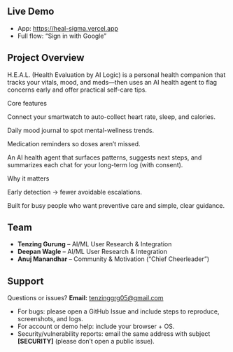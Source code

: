 ## Live Demo
- App: https://heal-sigma.vercel.app
- Full flow: “Sign in with Google”

## Project Overview

H.E.A.L. (Health Evaluation by AI Logic) is a personal health companion that tracks your vitals, mood, and meds—then uses an AI health agent to flag concerns early and offer practical self-care tips.

Core features

Connect your smartwatch to auto-collect heart rate, sleep, and calories.

Daily mood journal to spot mental-wellness trends.

Medication reminders so doses aren’t missed.

An AI health agent that surfaces patterns, suggests next steps, and summarizes each chat for your long-term log (with consent).

Why it matters

Early detection → fewer avoidable escalations.

Built for busy people who want preventive care and simple, clear guidance.

## Team

- **Tenzing Gurung** – AI/ML User Research & Integration  
- **Deepan Wagle** – AI/ML User Research & Integration  
- **Anuj Manandhar** – Community & Motivation (“Chief Cheerleader”)
    
## Support
Questions or issues? **Email:** [tenzinggrg05@gmail.com](mailto:tenzinggrg05@gmail.com)

- For bugs: please open a GitHub Issue and include steps to reproduce, screenshots, and logs.
- For account or demo help: include your browser + OS.
- Security/vulnerability reports: email the same address with subject **[SECURITY]** (please don’t open a public issue).
